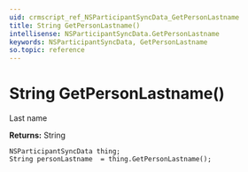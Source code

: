 ```yaml
---
uid: crmscript_ref_NSParticipantSyncData_GetPersonLastname
title: String GetPersonLastname()
intellisense: NSParticipantSyncData.GetPersonLastname
keywords: NSParticipantSyncData, GetPersonLastname
so.topic: reference
---
```


# String GetPersonLastname()

Last name

**Returns:** String

```crmscript
NSParticipantSyncData thing;
String personLastname  = thing.GetPersonLastname();
```

